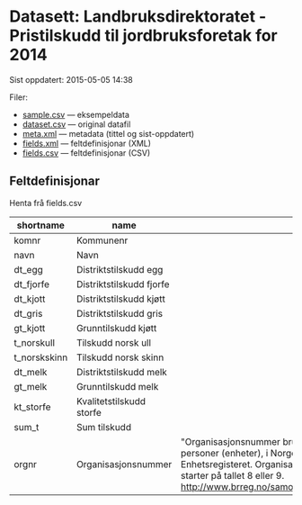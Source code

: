 # Datasett:     Landbruksdirektoratet - Pristilskudd til jordbruksforetak for 2014
 Sist oppdatert: 2015-05-05 14:38

 Filer:
 - [sample.csv](sample.csv) — eksempeldata
 - [dataset.csv](dataset.csv) — original datafil
 - [meta.xml](meta.xml) — metadata (tittel og sist-oppdatert)
 - [fields.xml](fields.xml) — feltdefinisjonar (XML)
 - [fields.csv](fields.csv) — feltdefinisjonar (CSV)


## Feltdefinisjonar
Henta frå fields.csv

| shortname | name | content |
| --- | --- | --- |
| komnr | Kommunenr |  |
| navn | Navn |  |
| dt_egg | Distriktstilskudd egg |  |
| dt_fjorfe | Distriktstilskudd fjorfe |  |
| dt_kjott | Distriktstilskudd kjøtt |  |
| dt_gris | Distriktstilskudd gris |  |
| gt_kjott | Grunntilskudd kjøtt |  |
| t_norskull | Tilskudd norsk ull |  |
| t_norskskinn | Tilskudd norsk skinn |  |
| dt_melk | Distriktstilskudd melk |  |
| gt_melk | Grunntilskudd melk |  |
| kt_storfe | Kvalitetstilskudd storfe |  |
| sum_t | Sum tilskudd |  |
| orgnr | Organisasjonsnummer | "Organisasjonsnummer brukes for å identifisere juridiske personer (enheter), i Norge, og tildeles ved registrering i Enhetsregisteret. Organisasjonsnummeret består av ni siffer og starter på tallet 8 eller 9. http://www.brreg.no/samordning/organisasjonsnummeret.html" |

